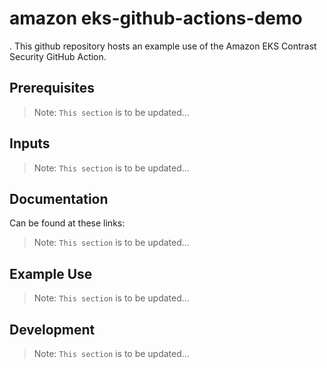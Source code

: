 # amazon eks-github-actions-demo
.
This github repository hosts an example use of the Amazon EKS Contrast Security GitHub Action.

## Prerequisites

> Note: `This section` is to be updated...

## Inputs

> Note: `This section` is to be updated...

## Documentation

Can be found at these links:

> Note: `This section` is to be updated...

## Example Use

> Note: `This section` is to be updated...
## Development

> Note: `This section` is to be updated...
